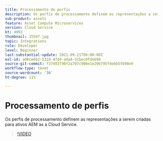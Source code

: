 ```yaml
---
title: Processamento de perfis
description: Os perfis de processamento definem as representações a serem criadas para ativos AEM as a Cloud Service.
sub-product: assets
feature: Asset Compute Microservices
version: Cloud Service
kt: 4993
thumbnail: 35597.jpg
topic: Integrations
role: Developer
level: Beginner
last-substantial-update: 2021-09-21T00:00:00Z
exl-id: a08ce6b2-532d-4fd4-ada4-3cbec0fde699
source-git-commit: f37483f90f2a707c906e1e206795fdebb5f698e9
workflow-type: tm+mt
source-wordcount: '36'
ht-degree: 11%

---
```


# Processamento de perfis

Os perfis de processamento definem as representações a serem criadas para ativos AEM as a Cloud Service.

>[!VIDEO](https://video.tv.adobe.com/v/35597/?quality=12&learn=on&hidetitle=true)
